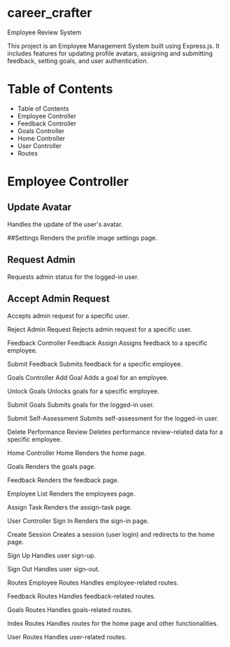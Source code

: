 # career_crafter
Employee Review System

This project is an Employee Management System built using Express.js. It includes features for updating profile avatars, assigning and submitting feedback, setting goals, and user authentication.

# Table of Contents
* Table of Contents
* Employee Controller
* Feedback Controller
* Goals Controller
* Home Controller
* User Controller
* Routes
# Employee Controller
## Update Avatar
Handles the update of the user's avatar.

##Settings
Renders the profile image settings page.

## Request Admin
Requests admin status for the logged-in user.

## Accept Admin Request
Accepts admin request for a specific user.

Reject Admin Request
Rejects admin request for a specific user.

Feedback Controller
Feedback Assign
Assigns feedback to a specific employee.

Submit Feedback
Submits feedback for a specific employee.

Goals Controller
Add Goal
Adds a goal for an employee.

Unlock Goals
Unlocks goals for a specific employee.

Submit Goals
Submits goals for the logged-in user.

Submit Self-Assessment
Submits self-assessment for the logged-in user.

Delete Performance Review
Deletes performance review-related data for a specific employee.

Home Controller
Home
Renders the home page.

Goals
Renders the goals page.

Feedback
Renders the feedback page.

Employee List
Renders the employees page.

Assign Task
Renders the assign-task page.

User Controller
Sign In
Renders the sign-in page.

Create Session
Creates a session (user login) and redirects to the home page.

Sign Up
Handles user sign-up.

Sign Out
Handles user sign-out.

Routes
Employee Routes
Handles employee-related routes.

Feedback Routes
Handles feedback-related routes.

Goals Routes
Handles goals-related routes.

Index Routes
Handles routes for the home page and other functionalities.

User Routes
Handles user-related routes.
